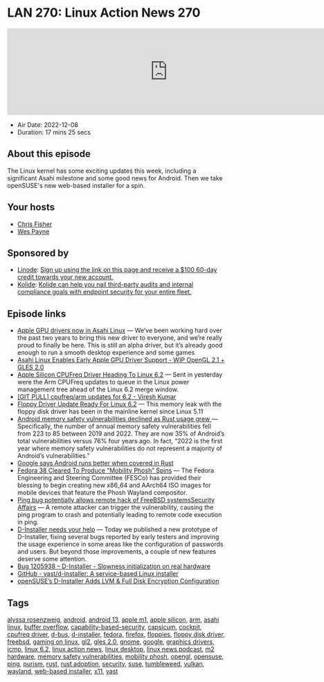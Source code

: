 # LAN 270: Linux Action News 270

<iframe src="https://player.fireside.fm/v2/DAcK9LdX+qArss2pX?theme=dark" width="740" height="200" frameborder="0" scrolling="no"></iframe>

* Air Date: 2022-12-08
* Duration: 17 mins 25 secs

## About this episode

The Linux kernel has some exciting updates this week, including a significant Asahi milestone and some good news for Android. Then we take openSUSE's new web-based installer for a spin.

## Your hosts
* [Chris Fisher](https://linuxactionnews.com/hosts/chris)
* [Wes Payne](https://linuxactionnews.com/hosts/wes)

## Sponsored by

  * [Linode](http://linode.com/lan): [Sign up using the link on this page and receive a $100 60-day credit towards your new account. ](http://linode.com/lan)
  * [Kolide](https://l.kolide.co/3klbWzr): [Kolide can help you nail third-party audits and internal compliance goals with endpoint security for your entire fleet. ](https://l.kolide.co/3klbWzr)



## Episode links

  * [Apple GPU drivers now in Asahi Linux](https://rosenzweig.io/blog/asahi-gpu-part-7.html "Apple GPU drivers now in Asahi Linux") — We’ve been working hard over the past two years to bring this new driver to everyone, and we’re really proud to finally be here. This is still an alpha driver, but it’s already good enough to run a smooth desktop experience and some games
  * [Asahi Linux Enables Early Apple GPU Driver Support - WIP OpenGL 2.1 + GLES 2.0](https://www.phoronix.com/news/Asahi-Linux-Enables-Apple-GPU "Asahi Linux Enables Early Apple GPU Driver Support - WIP OpenGL 2.1 + GLES 2.0")
  * [Apple Silicon CPUFreq Driver Heading To Linux 6.2](https://www.phoronix.com/news/Apple-Silicon-CPUFreq-Linux-6.2 "Apple Silicon CPUFreq Driver Heading To Linux 6.2") — Sent in yesterday were the Arm CPUFreq updates to queue in the Linux power management tree ahead of the Linux 6.2 merge window. 
  * [[GIT PULL] cpufreq/arm updates for 6.2 - Viresh Kumar](https://lore.kernel.org/linux-pm/20221205235341.bs7v3nr5bnhllteu@vireshk-i7/ "\[GIT PULL\] cpufreq/arm updates for 6.2 - Viresh Kumar")
  * [Floppy Driver Update Ready For Linux 6.2](https://www.phoronix.com/news/Linux-6.2-Floppy "Floppy Driver Update Ready For Linux 6.2") — This memory leak with the floppy disk driver has been in the mainline kernel since Linux 5.11 
  * [Android memory safety vulnerabilities declined as Rust usage grew ](https://9to5google.com/2022/12/01/android-memory-safety-rust/ "Android memory safety vulnerabilities declined as Rust usage grew ") — Specifically, the number of annual memory safety vulnerabilities fell from 223 to 85 between 2019 and 2022. They are now 35% of Android’s total vulnerabilities versus 76% four years ago. In fact, “2022 is the first year where memory safety vulnerabilities do not represent a majority of Android’s vulnerabilities.”
  * [Google says Android runs better when covered in Rust](https://www.theregister.com/2022/12/02/android_google_rust/ "Google says Android runs better when covered in Rust")
  * [Fedora 38 Cleared To Produce “Mobility Phosh” Spins](https://www.phoronix.com/news/Fedora-Mobility-Phosh-Approved "Fedora 38 Cleared To Produce “Mobility Phosh” Spins") — The Fedora Engineering and Steering Committee (FESCo) has provided their blessing to begin creating new x86_64 and AArch64 ISO images for mobile devices that feature the Phosh Wayland compositor. 
  * [Ping bug potentially allows remote hack of FreeBSD systemsSecurity Affairs](https://securityaffairs.co/wordpress/139300/hacking/cve-2022-23093-freebsd-systems-flaw.html "Ping bug potentially allows remote hack of FreeBSD systemsSecurity Affairs") — A remote attacker can trigger the vulnerability, causing the ping program to crash and potentially leading to remote code execution in ping. 
  * [D-Installer needs your help](https://yast.opensuse.org/blog/2022-12-05/d-installer-needs-you "D-Installer needs your help") — Today we published a new prototype of D-Installer, fixing several bugs reported by early testers and improving the usage experience in some areas like the configuration of passwords and users. But beyond those improvements, a couple of new features deserve some attention.
  * [Bug 1205938 – D-Installer - Slowness initialization on real hardware](https://bugzilla.suse.com/show_bug.cgi?id=1205938 "Bug 1205938 – D-Installer - Slowness initialization on real hardware")
  * [GitHub - yast/d-installer: A service-based Linux installer](https://github.com/yast/d-installer#live-iso-image "GitHub - yast/d-installer: A service-based Linux installer")
  * [openSUSE’s D-Installer Adds LVM & Full Disk Encryption Configuration](https://www.phoronix.com/news/New-D-Installer-Prototype "openSUSE’s D-Installer Adds LVM & Full Disk Encryption Configuration")



## Tags

[alyssa rosenzweig](https://linuxactionnews.com/tags/alyssa%20rosenzweig), [android](https://linuxactionnews.com/tags/android), [android 13](https://linuxactionnews.com/tags/android%2013), [apple m1](https://linuxactionnews.com/tags/apple%20m1), [apple silicon](https://linuxactionnews.com/tags/apple%20silicon), [arm](https://linuxactionnews.com/tags/arm), [asahi linux](https://linuxactionnews.com/tags/asahi%20linux), [buffer overflow](https://linuxactionnews.com/tags/buffer%20overflow), [capability-based-security](https://linuxactionnews.com/tags/capability-based-security), [capsicum](https://linuxactionnews.com/tags/capsicum), [cockpit](https://linuxactionnews.com/tags/cockpit), [cpufreq driver](https://linuxactionnews.com/tags/cpufreq%20driver), [d-bus](https://linuxactionnews.com/tags/d-bus), [d-installer](https://linuxactionnews.com/tags/d-installer), [fedora](https://linuxactionnews.com/tags/fedora), [firefox](https://linuxactionnews.com/tags/firefox), [floppies](https://linuxactionnews.com/tags/floppies), [floppy disk driver](https://linuxactionnews.com/tags/floppy%20disk%20driver), [freebsd](https://linuxactionnews.com/tags/freebsd), [gaming on linux](https://linuxactionnews.com/tags/gaming%20on%20linux), [gl2](https://linuxactionnews.com/tags/gl2), [gles 2.0](https://linuxactionnews.com/tags/gles%202.0), [gnome](https://linuxactionnews.com/tags/gnome), [google](https://linuxactionnews.com/tags/google), [graphics drivers](https://linuxactionnews.com/tags/graphics%20drivers), [icmp](https://linuxactionnews.com/tags/icmp), [linux 6.2](https://linuxactionnews.com/tags/linux%206.2), [linux action news](https://linuxactionnews.com/tags/linux%20action%20news), [linux desktop](https://linuxactionnews.com/tags/linux%20desktop), [linux news podcast](https://linuxactionnews.com/tags/linux%20news%20podcast), [m2 hardware](https://linuxactionnews.com/tags/m2%20hardware), [memory safety vulnerabilities](https://linuxactionnews.com/tags/memory%20safety%20vulnerabilities), [mobility phosh](https://linuxactionnews.com/tags/mobility%20phosh), [opengl](https://linuxactionnews.com/tags/opengl), [opensuse](https://linuxactionnews.com/tags/opensuse), [ping](https://linuxactionnews.com/tags/ping), [purism](https://linuxactionnews.com/tags/purism), [rust](https://linuxactionnews.com/tags/rust), [rust adoption](https://linuxactionnews.com/tags/rust%20adoption), [security](https://linuxactionnews.com/tags/security), [suse](https://linuxactionnews.com/tags/suse), [tumbleweed](https://linuxactionnews.com/tags/tumbleweed), [vulkan](https://linuxactionnews.com/tags/vulkan), [wayland](https://linuxactionnews.com/tags/wayland), [web-based installer](https://linuxactionnews.com/tags/web-based%20installer), [x11](https://linuxactionnews.com/tags/x11), [yast](https://linuxactionnews.com/tags/yast)